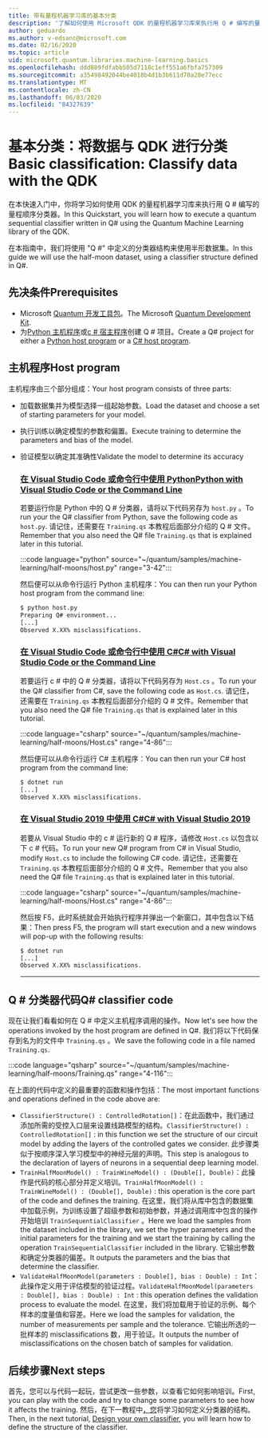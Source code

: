 ```yaml
---
title: 带有量程机器学习库的基本分类
description: '了解如何使用 Microsoft QDK 的量程机器学习库来执行用 Q # 编写的量程顺序分类器。'
author: geduardo
ms.author: v-edsanc@microsoft.com
ms.date: 02/16/2020
ms.topic: article
uid: microsoft.quantum.libraries.machine-learning.basics
ms.openlocfilehash: ddd889fdfabb505d7118c1eff551a6fbfa757309
ms.sourcegitcommit: a35498492044be4018b4d1b3b611d70a20e77ecc
ms.translationtype: MT
ms.contentlocale: zh-CN
ms.lasthandoff: 06/03/2020
ms.locfileid: "84327639"
---
```

# <a name="basic-classification-classify-data-with-the-qdk"></a><span data-ttu-id="5ca4d-103">基本分类：将数据与 QDK 进行分类</span><span class="sxs-lookup"><span data-stu-id="5ca4d-103">Basic classification: Classify data with the QDK</span></span>

<span data-ttu-id="5ca4d-104">在本快速入门中，你将学习如何使用 QDK 的量程机器学习库来执行用 Q # 编写的量程顺序分类器。</span><span class="sxs-lookup"><span data-stu-id="5ca4d-104">In this Quickstart, you will learn how to execute a quantum sequential classifier written in Q# using the Quantum Machine Learning library of the QDK.</span></span> 

<span data-ttu-id="5ca4d-105">在本指南中，我们将使用 "Q #" 中定义的分类器结构来使用半形数据集。</span><span class="sxs-lookup"><span data-stu-id="5ca4d-105">In this guide we will use the half-moon dataset, using a classifier structure defined in Q#.</span></span>

## <a name="prerequisites"></a><span data-ttu-id="5ca4d-106">先决条件</span><span class="sxs-lookup"><span data-stu-id="5ca4d-106">Prerequisites</span></span>

- <span data-ttu-id="5ca4d-107">Microsoft [Quantum 开发工具包](xref:microsoft.quantum.install)。</span><span class="sxs-lookup"><span data-stu-id="5ca4d-107">The Microsoft [Quantum Development Kit](xref:microsoft.quantum.install).</span></span>
- <span data-ttu-id="5ca4d-108">为[Python 主机程序](xref:microsoft.quantum.install.python)或[c # 宿主程序](xref:microsoft.quantum.install.cs)创建 Q # 项目。</span><span class="sxs-lookup"><span data-stu-id="5ca4d-108">Create a Q# project for either a [Python host program](xref:microsoft.quantum.install.python) or a [C# host program](xref:microsoft.quantum.install.cs).</span></span>

## <a name="host-program"></a><span data-ttu-id="5ca4d-109">主机程序</span><span class="sxs-lookup"><span data-stu-id="5ca4d-109">Host program</span></span>

<span data-ttu-id="5ca4d-110">主机程序由三个部分组成：</span><span class="sxs-lookup"><span data-stu-id="5ca4d-110">Your host program consists of three parts:</span></span>

- <span data-ttu-id="5ca4d-111">加载数据集并为模型选择一组起始参数。</span><span class="sxs-lookup"><span data-stu-id="5ca4d-111">Load the dataset and choose a set of starting parameters for your model.</span></span>
- <span data-ttu-id="5ca4d-112">执行训练以确定模型的参数和偏置。</span><span class="sxs-lookup"><span data-stu-id="5ca4d-112">Execute training to determine the parameters and bias of the model.</span></span>
- <span data-ttu-id="5ca4d-113">验证模型以确定其准确性</span><span class="sxs-lookup"><span data-stu-id="5ca4d-113">Validate the model to determine its accuracy</span></span>

    ### <a name="python-with-visual-studio-code-or-the-command-line"></a>[<span data-ttu-id="5ca4d-114">在 Visual Studio Code 或命令行中使用 Python</span><span class="sxs-lookup"><span data-stu-id="5ca4d-114">Python with Visual Studio Code or the Command Line</span></span>](#tab/tabid-python)

    <span data-ttu-id="5ca4d-115">若要运行你是 Python 中的 Q # 分类器，请将以下代码另存为 `host.py` 。</span><span class="sxs-lookup"><span data-stu-id="5ca4d-115">To run your the Q# classifier from Python, save the following code as `host.py`.</span></span> <span data-ttu-id="5ca4d-116">请记住，还需要在 `Training.qs` 本教程后面部分介绍的 Q # 文件。</span><span class="sxs-lookup"><span data-stu-id="5ca4d-116">Remember that you also need the Q# file `Training.qs` that is explained later in this tutorial.</span></span>

    :::code language="python" source="~/quantum/samples/machine-learning/half-moons/host.py" range="3-42":::

    <span data-ttu-id="5ca4d-117">然后便可以从命令行运行 Python 主机程序：</span><span class="sxs-lookup"><span data-stu-id="5ca4d-117">You can then run your Python host program from the command line:</span></span>

    ```bash
    $ python host.py
    Preparing Q# environment...
    [...]
    Observed X.XX% misclassifications.
    ```

    ### <a name="c-with-visual-studio-code-or-the-command-line"></a>[<span data-ttu-id="5ca4d-118">在 Visual Studio Code 或命令行中使用 C#</span><span class="sxs-lookup"><span data-stu-id="5ca4d-118">C# with Visual Studio Code or the Command Line</span></span>](#tab/tabid-csharp)

    <span data-ttu-id="5ca4d-119">若要运行 c # 中的 Q # 分类器，请将以下代码另存为 `Host.cs` 。</span><span class="sxs-lookup"><span data-stu-id="5ca4d-119">To run your the Q# classifier from C#, save the following code as `Host.cs`.</span></span> <span data-ttu-id="5ca4d-120">请记住，还需要在 `Training.qs` 本教程后面部分介绍的 Q # 文件。</span><span class="sxs-lookup"><span data-stu-id="5ca4d-120">Remember that you also need the Q# file `Training.qs` that is explained later in this tutorial.</span></span>

    :::code language="csharp" source="~/quantum/samples/machine-learning/half-moons/Host.cs" range="4-86":::

    <span data-ttu-id="5ca4d-121">然后便可以从命令行运行 C# 主机程序：</span><span class="sxs-lookup"><span data-stu-id="5ca4d-121">You can then run your C# host program from the command line:</span></span>

    ```bash
    $ dotnet run
    [...]
    Observed X.XX% misclassifications.
    ```

    ### <a name="c-with-visual-studio-2019"></a>[<span data-ttu-id="5ca4d-122">在 Visual Studio 2019 中使用 C#</span><span class="sxs-lookup"><span data-stu-id="5ca4d-122">C# with Visual Studio 2019</span></span>](#tab/tabid-vs2019)

    <span data-ttu-id="5ca4d-123">若要从 Visual Studio 中的 c # 运行新的 Q # 程序，请修改 `Host.cs` 以包含以下 c # 代码。</span><span class="sxs-lookup"><span data-stu-id="5ca4d-123">To run your new Q# program from C# in Visual Studio, modify `Host.cs` to include the following C# code.</span></span> <span data-ttu-id="5ca4d-124">请记住，还需要在 `Training.qs` 本教程后面部分介绍的 Q # 文件。</span><span class="sxs-lookup"><span data-stu-id="5ca4d-124">Remember that you also need the Q# file `Training.qs` that is explained later in this tutorial.</span></span>

    :::code language="csharp" source="~/quantum/samples/machine-learning/half-moons/Host.cs" range="4-86":::

    <span data-ttu-id="5ca4d-125">然后按 F5，此时系统就会开始执行程序并弹出一个新窗口，其中包含以下结果：</span><span class="sxs-lookup"><span data-stu-id="5ca4d-125">Then press F5, the program will start execution and a new windows will pop-up with the following results:</span></span> 

    ```bash
    $ dotnet run
    [...]
    Observed X.XX% misclassifications.
    ```
    ***

## <a name="q-classifier-code"></a><span data-ttu-id="5ca4d-126">Q \# 分类器代码</span><span class="sxs-lookup"><span data-stu-id="5ca4d-126">Q\# classifier code</span></span>

<span data-ttu-id="5ca4d-127">现在让我们看看如何在 Q # 中定义主机程序调用的操作。</span><span class="sxs-lookup"><span data-stu-id="5ca4d-127">Now let's see how the operations invoked by the host program are defined in Q#.</span></span>
<span data-ttu-id="5ca4d-128">我们将以下代码保存到名为的文件中 `Training.qs` 。</span><span class="sxs-lookup"><span data-stu-id="5ca4d-128">We save the following code in a file named `Training.qs`.</span></span>

:::code language="qsharp" source="~/quantum/samples/machine-learning/half-moons/Training.qs" range="4-116":::

<span data-ttu-id="5ca4d-129">在上面的代码中定义的最重要的函数和操作包括：</span><span class="sxs-lookup"><span data-stu-id="5ca4d-129">The most important functions and operations defined in the code above are:</span></span>

- <span data-ttu-id="5ca4d-130">`ClassifierStructure() : ControlledRotation[]`：在此函数中，我们通过添加所需的受控入口层来设置线路模型的结构。</span><span class="sxs-lookup"><span data-stu-id="5ca4d-130">`ClassifierStructure() : ControlledRotation[]` : in this function we set the structure of our circuit model by adding the layers of the controlled gates we consider.</span></span> <span data-ttu-id="5ca4d-131">此步骤类似于按顺序深入学习模型中的神经元层的声明。</span><span class="sxs-lookup"><span data-stu-id="5ca4d-131">This step is analogous to the declaration of layers of neurons in a sequential deep learning model.</span></span>
- <span data-ttu-id="5ca4d-132">`TrainHalfMoonModel() : TrainWineModel() : (Double[], Double)`：此操作是代码的核心部分并定义培训。</span><span class="sxs-lookup"><span data-stu-id="5ca4d-132">`TrainHalfMoonModel() : TrainWineModel() : (Double[], Double)` : this operation is the core part of the code and defines the training.</span></span> <span data-ttu-id="5ca4d-133">在这里，我们将从库中包含的数据集中加载示例，为训练设置了超级参数和初始参数，并通过调用库中包含的操作开始培训 `TrainSequentialClassifier` 。</span><span class="sxs-lookup"><span data-stu-id="5ca4d-133">Here we load the samples from the dataset included in the library, we set the hyper parameters and the initial parameters for the training and we start the training by calling the operation `TrainSequentialClassifier` included in the library.</span></span> <span data-ttu-id="5ca4d-134">它输出参数和确定分类器的偏差。</span><span class="sxs-lookup"><span data-stu-id="5ca4d-134">It outputs the parameters and the bias that determine the classifier.</span></span>
- <span data-ttu-id="5ca4d-135">`ValidateHalfMoonModel(parameters : Double[], bias : Double) : Int`：此操作定义用于评估模型的验证过程。</span><span class="sxs-lookup"><span data-stu-id="5ca4d-135">`ValidateHalfMoonModel(parameters : Double[], bias : Double) : Int` : this operation defines the validation process to evaluate the model.</span></span> <span data-ttu-id="5ca4d-136">在这里，我们将加载用于验证的示例、每个样本的度量值和容差。</span><span class="sxs-lookup"><span data-stu-id="5ca4d-136">Here we load the samples for validation, the number of measurements per sample and the tolerance.</span></span> <span data-ttu-id="5ca4d-137">它输出所选的一批样本的 misclassifications 数，用于验证。</span><span class="sxs-lookup"><span data-stu-id="5ca4d-137">It outputs the number of misclassifications on the chosen batch of samples for validation.</span></span>

## <a name="next-steps"></a><span data-ttu-id="5ca4d-138">后续步骤</span><span class="sxs-lookup"><span data-stu-id="5ca4d-138">Next steps</span></span>

<span data-ttu-id="5ca4d-139">首先，您可以与代码一起玩，尝试更改一些参数，以查看它如何影响培训。</span><span class="sxs-lookup"><span data-stu-id="5ca4d-139">First, you can play with the code and try to change some parameters to see how it affects the training.</span></span> <span data-ttu-id="5ca4d-140">然后，在下一教程中[，您](xref:microsoft.quantum.libraries.machine-learning.design)将学习如何定义分类器的结构。</span><span class="sxs-lookup"><span data-stu-id="5ca4d-140">Then, in the next tutorial, [Design your own classifier](xref:microsoft.quantum.libraries.machine-learning.design),  you will learn how to define the structure of the classifier.</span></span>
